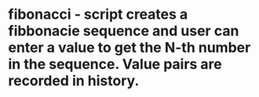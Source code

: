 # fibonacci - script creates a fibbonacie sequence and user can enter a value to get the N-th number in the sequence. Value pairs are recorded in history.

